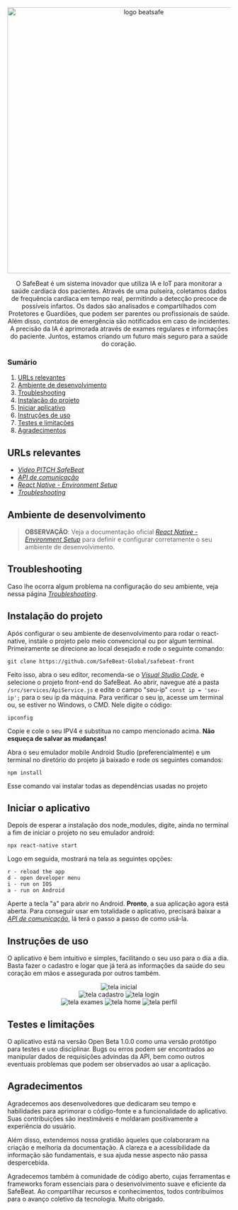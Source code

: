 <div align="center">
    <img src="src/assets/safe-beat-transparent-1.png" alt="logo beatsafe" width="600">
</div>
<p align='center'>
   O SafeBeat é um sistema inovador que utiliza IA e IoT para monitorar a saúde cardíaca dos pacientes. Através de uma pulseira, coletamos dados de frequência cardíaca em tempo real, permitindo a detecção precoce de possíveis infartos. Os dados são analisados e            compartilhados com Protetores e Guardiões, que podem ser parentes ou profissionais de saúde. Além disso, contatos de emergência são notificados em caso de incidentes. A precisão da IA é aprimorada através de exames regulares e informações do paciente. Juntos,           estamos criando um futuro mais seguro para a saúde do coração.

</p>

### Sumário
1. [URLs relevantes](#URLs-relevantes)
2. [Ambiente de desenvolvimento](#Ambiente-de-desenvolvimento)
3. [Troubleshooting](#Troubleshooting)
4. [Instalação do projeto](#Instalacao-do-projeto)
5. [Iniciar aplicativo](#Iniciar-aplicativo)
6. [Instruções de uso](#Instruções-de-uso)
7. [Testes e limitações](#Testes-e-limitacoes)
8. [Agradecimentos](#Agradecimentos)

## URLs relevantes
- *[Video PITCH SafeBeat](https://www.youtube.com/watch?v=FmfozoqE9Yc)*
- *[API de comunicação](https://github.com/SafeBeat-Global/java-api)*
- *[React Native - Environment Setup](https://reactnative.dev/docs/environment-setup)*
- *[Troubleshooting](https://reactnative.dev/docs/troubleshooting)*

## Ambiente de desenvolvimento

>**OBSERVAÇÃO**: Veja a documentação oficial *[React Native - Environment Setup](https://reactnative.dev/docs/environment-setup)* para definir e configurar corretamente o seu ambiente de desenvolvimento.

## Troubleshooting

Caso lhe ocorra algum problema na configuração do seu ambiente, veja nessa página *[Troubleshooting](https://reactnative.dev/docs/troubleshooting)*.

## Instalação do projeto

Após configurar o seu ambiente de desenvolvimento para rodar o react-native, instale o projeto pelo meio convencional ou por algum terminal. Primeiramente se direcione ao local desejado e rode o seguinte comando:
```
git clone https://github.com/SafeBeat-Global/safebeat-front
```
Feito isso, abra o seu editor, recomenda-se o *[Visual Studio Code](https://code.visualstudio.com/Download)*, e selecione o projeto front-end do SafeBeat. Ao abrir, navegue até a pasta `/src/services/ApiService.js` e edite o campo "seu-ip" `const ip = 'seu-ip';` para o seu ip da máquina. Para verificar o seu ip, acesse um terminal ou, se estiver no Windows, o CMD.
Nele digite o código:
```
ipconfig
```
Copie e cole o seu IPV4 e substitua no campo mencionado acima. **Não esqueça de salvar as mudanças!**

Abra o seu emulador mobile Android Studio (preferencialmente) e um terminal no diretório do projeto já baixado e rode os seguintes comandos:
```
npm install
```
Esse comando vai instalar todas as dependências usadas no projeto

## Iniciar o aplicativo

Depois de esperar a instalação dos node_modules, digite, ainda no terminal a fim de iniciar o projeto no seu emulador android:
```
npx react-native start
```
Logo em seguida, mostrará na tela as seguintes opções:
```
r - reload the app
d - open developer menu
i - run on IOS
a - run on Android
```
Aperte a tecla "a" para abrir no Android.
**Pronto**, a sua aplicação agora está aberta. Para conseguir usar em totalidade o aplicativo, precisará baixar a *[API de comunicação](https://github.com/SafeBeat-Global/java-api)*, lá terá o passo a passo de como usá-la.

## Instruções de uso

O aplicativo é bem intuitivo e simples, facilitando o seu uso para o dia a dia.
Basta fazer o cadastro e logar que já terá as informações da saúde do seu coração em mãos e assegurada por outros também.

<div align="center">
   <img src="src/assets/telainicial.png" alt="tela inicial">
</div>
<div align="center">
   <img src="src/assets/cadastro.png" alt="tela cadastro">
   <img src="src/assets/login.png" alt="tela login">
</div>
<div align="center">
   <img src="src/assets/exames.png" alt="tela exames">
   <img src="src/assets/telacoracao.png" alt="tela home">
   <img src="src/assets/perfil.png" alt="tela perfil">
</div>

## Testes e limitações

O aplicativo está na versão Open Beta 1.0.0 como uma versão protótipo para testes e uso disciplinar.
Bugs ou erros podem ser encontrados ao manipular dados de requisições advindas da API, bem como outros
eventuais problemas que podem ser observados ao usar a aplicação.


## Agradecimentos

Agradecemos aos desenvolvedores que dedicaram seu tempo e habilidades para aprimorar o código-fonte e a funcionalidade do aplicativo. Suas contribuições são inestimáveis e moldaram positivamente a experiência do usuário.

Além disso, extendemos nossa gratidão àqueles que colaboraram na criação e melhoria da documentação. A clareza e a acessibilidade da informação são fundamentais, e sua ajuda nesse aspecto não passa despercebida.

Agradecemos também à comunidade de código aberto, cujas ferramentas e frameworks foram essenciais para o desenvolvimento suave e eficiente da SafeBeat. Ao compartilhar recursos e conhecimentos, todos contribuímos para o avanço coletivo da tecnologia. Muito obrigado.
